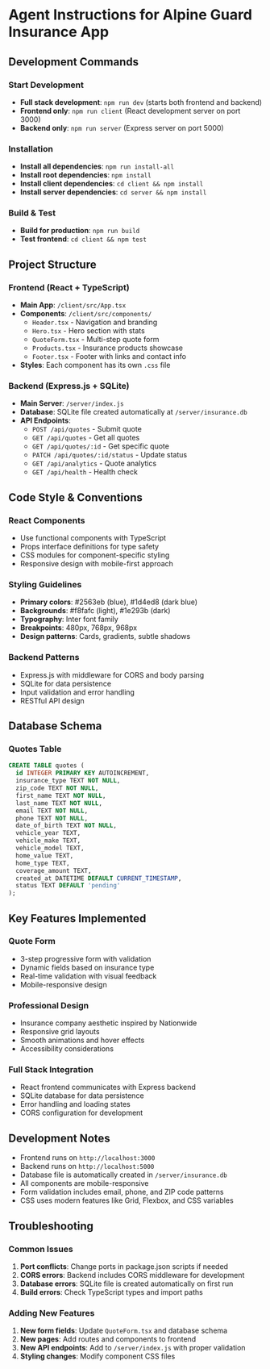 # Agent Instructions for Alpine Guard Insurance App

## Development Commands

### Start Development
- **Full stack development**: `npm run dev` (starts both frontend and backend)
- **Frontend only**: `npm run client` (React development server on port 3000)
- **Backend only**: `npm run server` (Express server on port 5000)

### Installation
- **Install all dependencies**: `npm run install-all`
- **Install root dependencies**: `npm install`
- **Install client dependencies**: `cd client && npm install`
- **Install server dependencies**: `cd server && npm install`

### Build & Test
- **Build for production**: `npm run build`
- **Test frontend**: `cd client && npm test`

## Project Structure

### Frontend (React + TypeScript)
- **Main App**: `/client/src/App.tsx`
- **Components**: `/client/src/components/`
  - `Header.tsx` - Navigation and branding
  - `Hero.tsx` - Hero section with stats
  - `QuoteForm.tsx` - Multi-step quote form
  - `Products.tsx` - Insurance products showcase
  - `Footer.tsx` - Footer with links and contact info
- **Styles**: Each component has its own `.css` file

### Backend (Express.js + SQLite)
- **Main Server**: `/server/index.js`
- **Database**: SQLite file created automatically at `/server/insurance.db`
- **API Endpoints**:
  - `POST /api/quotes` - Submit quote
  - `GET /api/quotes` - Get all quotes
  - `GET /api/quotes/:id` - Get specific quote
  - `PATCH /api/quotes/:id/status` - Update status
  - `GET /api/analytics` - Quote analytics
  - `GET /api/health` - Health check

## Code Style & Conventions

### React Components
- Use functional components with TypeScript
- Props interface definitions for type safety
- CSS modules for component-specific styling
- Responsive design with mobile-first approach

### Styling Guidelines
- **Primary colors**: #2563eb (blue), #1d4ed8 (dark blue)
- **Backgrounds**: #f8fafc (light), #1e293b (dark)
- **Typography**: Inter font family
- **Breakpoints**: 480px, 768px, 968px
- **Design patterns**: Cards, gradients, subtle shadows

### Backend Patterns
- Express.js with middleware for CORS and body parsing
- SQLite for data persistence
- Input validation and error handling
- RESTful API design

## Database Schema

### Quotes Table
```sql
CREATE TABLE quotes (
  id INTEGER PRIMARY KEY AUTOINCREMENT,
  insurance_type TEXT NOT NULL,
  zip_code TEXT NOT NULL,
  first_name TEXT NOT NULL,
  last_name TEXT NOT NULL,
  email TEXT NOT NULL,
  phone TEXT NOT NULL,
  date_of_birth TEXT NOT NULL,
  vehicle_year TEXT,
  vehicle_make TEXT,
  vehicle_model TEXT,
  home_value TEXT,
  home_type TEXT,
  coverage_amount TEXT,
  created_at DATETIME DEFAULT CURRENT_TIMESTAMP,
  status TEXT DEFAULT 'pending'
);
```

## Key Features Implemented

### Quote Form
- 3-step progressive form with validation
- Dynamic fields based on insurance type
- Real-time validation with visual feedback
- Mobile-responsive design

### Professional Design
- Insurance company aesthetic inspired by Nationwide
- Responsive grid layouts
- Smooth animations and hover effects
- Accessibility considerations

### Full Stack Integration
- React frontend communicates with Express backend
- SQLite database for data persistence
- Error handling and loading states
- CORS configuration for development

## Development Notes

- Frontend runs on `http://localhost:3000`
- Backend runs on `http://localhost:5000`
- Database file is automatically created in `/server/insurance.db`
- All components are mobile-responsive
- Form validation includes email, phone, and ZIP code patterns
- CSS uses modern features like Grid, Flexbox, and CSS variables

## Troubleshooting

### Common Issues
1. **Port conflicts**: Change ports in package.json scripts if needed
2. **CORS errors**: Backend includes CORS middleware for development
3. **Database errors**: SQLite file is created automatically on first run
4. **Build errors**: Check TypeScript types and import paths

### Adding New Features
1. **New form fields**: Update `QuoteForm.tsx` and database schema
2. **New pages**: Add routes and components to frontend
3. **New API endpoints**: Add to `/server/index.js` with proper validation
4. **Styling changes**: Modify component CSS files
